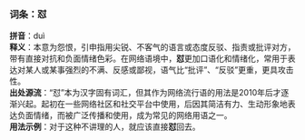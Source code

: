 <!-- 作者 Gemini 2.0 Flash Thinking Experimental 2025/02/22 -->  
### 词条：怼  
**拼音**：duì    
**释义**：本意为怨恨，引申指用尖锐、不客气的语言或态度反驳、指责或批评对方，带有直接对抗和负面情绪色彩。在网络语境中，**怼**更加口语化和情绪化，常用于表达对某人或某事强烈的不满、反感或鄙视，语气比“批评”、“反驳”更重，更具攻击性。    
**出处源流**：“怼”本为汉字固有词汇，但其作为网络流行语的用法是2010年后才逐渐兴起。起初在一些网络社区和社交平台中使用，后因其简洁有力、生动形象地表达负面情绪，而被广泛传播和使用，成为常见的网络用语之一。    
**用法示例**：对于这种不讲理的人，就应该直接**怼**回去。  

